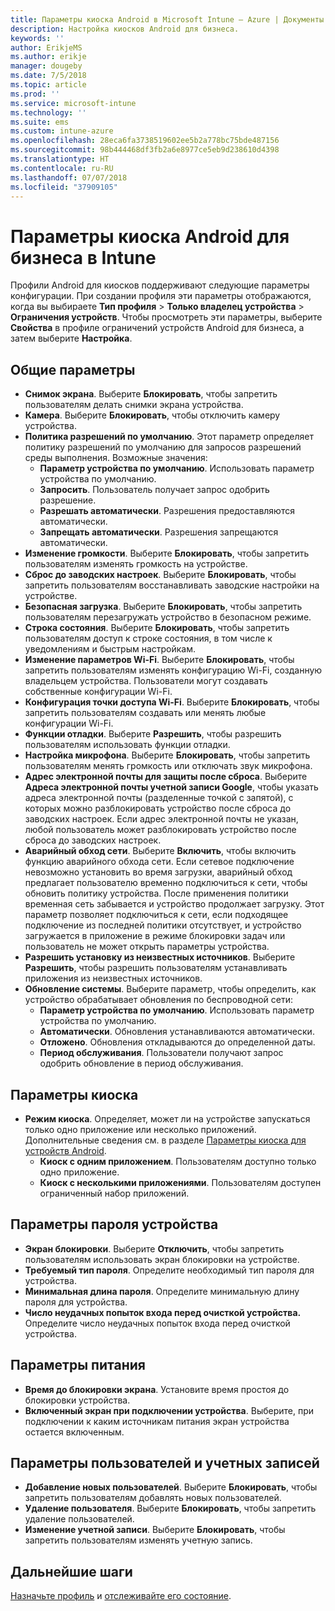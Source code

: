 ```yaml
---
title: Параметры киоска Android в Microsoft Intune — Azure | Документы Майкрософт
description: Настройка киосков Android для бизнеса.
keywords: ''
author: ErikjeMS
ms.author: erikje
manager: dougeby
ms.date: 7/5/2018
ms.topic: article
ms.prod: ''
ms.service: microsoft-intune
ms.technology: ''
ms.suite: ems
ms.custom: intune-azure
ms.openlocfilehash: 28eca6fa3738519602ee5b2a778bc75bde487156
ms.sourcegitcommit: 98b444468df3fb2a6e8977ce5eb9d238610d4398
ms.translationtype: HT
ms.contentlocale: ru-RU
ms.lasthandoff: 07/07/2018
ms.locfileid: "37909105"
---
```

# <a name="android-enterprise-kiosk-settings-in-intune"></a>Параметры киоска Android для бизнеса в Intune

Профили Android для киосков поддерживают следующие параметры конфигурации. При создании профиля эти параметры отображаются, когда вы выбираете **Тип профиля** > **Только владелец устройства** > **Ограничения устройств**. Чтобы просмотреть эти параметры, выберите **Свойства** в профиле ограничений устройств Android для бизнеса, а затем выберите **Настройка**.

## <a name="general-settings"></a>Общие параметры

- **Снимок экрана**. Выберите **Блокировать**, чтобы запретить пользователям делать снимки экрана устройства.
- **Камера**. Выберите **Блокировать**, чтобы отключить камеру устройства.
- **Политика разрешений по умолчанию**. Этот параметр определяет политику разрешений по умолчанию для запросов разрешений среды выполнения. Возможные значения:
    - **Параметр устройства по умолчанию**. Использовать параметр устройства по умолчанию.
    - **Запросить**. Пользователь получает запрос одобрить разрешение.
    - **Разрешать автоматически**. Разрешения предоставляются автоматически.
    - **Запрещать автоматически**. Разрешения запрещаются автоматически.
- **Изменение громкости**. Выберите **Блокировать**, чтобы запретить пользователям изменять громкость на устройстве.
- **Сброс до заводских настроек**. Выберите **Блокировать**, чтобы запретить пользователям восстанавливать заводские настройки на устройстве.
- **Безопасная загрузка**. Выберите **Блокировать**, чтобы запретить пользователям перезагружать устройство в безопасном режиме.
- **Строка состояния**. Выберите **Блокировать**, чтобы запретить пользователям доступ к строке состояния, в том числе к уведомлениям и быстрым настройкам.
- **Изменение параметров Wi-Fi**. Выберите **Блокировать**, чтобы запретить пользователям изменять конфигурацию Wi-Fi, созданную владельцем устройства. Пользователи могут создавать собственные конфигурации Wi-Fi.
- **Конфигурация точки доступа Wi-Fi**. Выберите **Блокировать**, чтобы запретить пользователям создавать или менять любые конфигурации Wi-Fi.
- **Функции отладки**. Выберите **Разрешить**, чтобы разрешить пользователям использовать функции отладки.
- **Настройка микрофона**. Выберите **Блокировать**, чтобы запретить пользователям менять громкость или отключать звук микрофона.
- **Адрес электронной почты для защиты после сброса**. Выберите **Адреса электронной почты учетной записи Google**, чтобы указать адреса электронной почты (разделенные точкой с запятой), с которых можно разблокировать устройство после сброса до заводских настроек. Если адрес электронной почты не указан, любой пользователь может разблокировать устройство после сброса до заводских настроек.
- **Аварийный обход сети**. Выберите **Включить**, чтобы включить функцию аварийного обхода сети. Если сетевое подключение невозможно установить во время загрузки, аварийный обход предлагает пользователю временно подключиться к сети, чтобы обновить политику устройства. После применения политики временная сеть забывается и устройство продолжает загрузку. Этот параметр позволяет подключиться к сети, если подходящее подключение из последней политики отсутствует, и устройство загружается в приложение в режиме блокировки задач или пользователь не может открыть параметры устройства.
- **Разрешить установку из неизвестных источников**. Выберите **Разрешить**, чтобы разрешить пользователям устанавливать приложения из неизвестных источников.
- **Обновление системы**. Выберите параметр, чтобы определить, как устройство обрабатывает обновления по беспроводной сети:
    - **Параметр устройства по умолчанию**. Использовать параметр устройства по умолчанию.
    - **Автоматически**. Обновления устанавливаются автоматически.
    - **Отложено**. Обновления откладываются до определенной даты.
    - **Период обслуживания**. Пользователи получают запрос одобрить обновление в период обслуживания.

## <a name="kiosk-settings"></a>Параметры киоска

- **Режим киоска**. Определяет, может ли на устройстве запускаться только одно приложение или несколько приложений. Дополнительные сведения см. в разделе [Параметры киоска для устройств Android](android-kiosk-settings.md).
    - **Киоск с одним приложением**. Пользователям доступно только одно приложение.
    - **Киоск с несколькими приложениями**. Пользователям доступен ограниченный набор приложений.

## <a name="device-password-settings"></a>Параметры пароля устройства

- **Экран блокировки**. Выберите **Отключить**, чтобы запретить пользователям использовать экран блокировки на устройстве.
- **Требуемый тип пароля**. Определите необходимый тип пароля для устройства.
- **Минимальная длина пароля**. Определите минимальную длину пароля для устройства.
- **Число неудачных попыток входа перед очисткой устройства.** Определите число неудачных попыток входа перед очисткой устройства.

## <a name="power-settings"></a>Параметры питания

- **Время до блокировки экрана**. Установите время простоя до блокировки устройства.
- **Включенный экран при подключении устройства**. Выберите, при подключении к каким источникам питания экран устройства остается включенным.

## <a name="users-and-accounts-settings"></a>Параметры пользователей и учетных записей

- **Добавление новых пользователей**. Выберите **Блокировать**, чтобы запретить пользователям добавлять новых пользователей.
- **Удаление пользователя**. Выберите **Блокировать**, чтобы запретить удаление пользователей.
- **Изменение учетной записи**. Выберите **Блокировать**, чтобы запретить пользователям изменять учетную запись.

## <a name="next-steps"></a>Дальнейшие шаги
[Назначьте профиль](device-profile-assign.md) и [отслеживайте его состояние](device-profile-monitor.md).




